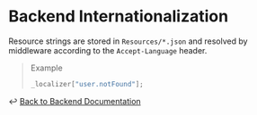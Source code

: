 # Backend Internationalization

Resource strings are stored in `Resources/*.json` and resolved by middleware according to the `Accept-Language` header.

> Example
>
> ```csharp
> _localizer["user.notFound"];
> ```

↩ [Back to Backend Documentation](./_index.md)
